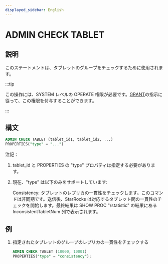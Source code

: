 ```yaml
---
displayed_sidebar: English
---
```


# ADMIN CHECK TABLET

## 説明

このステートメントは、タブレットのグループをチェックするために使用されます。

:::tip

この操作には、SYSTEM レベルの OPERATE 権限が必要です。[GRANT](../account-management/GRANT.md)の指示に従って、この権限を付与することができます。

:::

## 構文

```sql
ADMIN CHECK TABLET (tablet_id1, tablet_id2, ...)
PROPERTIES("type" = "...")
```

注記：

1. tablet_id と PROPERTIES の "type" プロパティは指定する必要があります。

2. 現在、"type" は以下のみをサポートしています:

   Consistency: タブレットのレプリカの一貫性をチェックします。このコマンドは非同期です。送信後、StarRocks は対応するタブレット間の一貫性のチェックを開始します。最終結果は SHOW PROC "/statistic" の結果にある InconsistentTabletNum 列で表示されます。

## 例

1. 指定されたタブレットのグループのレプリカの一貫性をチェックする

    ```sql
    ADMIN CHECK TABLET (10000, 10001)
    PROPERTIES("type" = "consistency");
    ```
